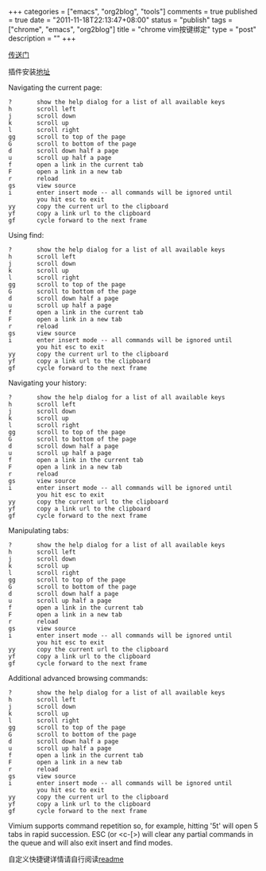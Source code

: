 +++
categories = ["emacs", "org2blog", "tools"]
comments = true
published = true
date = "2011-11-18T22:13:47+08:00"
status = "publish"
tags = ["chrome", "emacs", "org2blog"]
title = "chrome vim按键绑定"
type = "post"
description = ""
+++


[传送门](https://github.com/philc/vimium)

插件安装[地址](https://chrome.google.com/webstore/detail/dbepggeogbaibhgnhhndojpepiihcmeb)

Navigating the current page:

```
?       show the help dialog for a list of all available keys
h       scroll left
j       scroll down
k       scroll up
l       scroll right
gg      scroll to top of the page
G       scroll to bottom of the page
d       scroll down half a page
u       scroll up half a page
f       open a link in the current tab
F       open a link in a new tab
r       reload
gs      view source
i       enter insert mode -- all commands will be ignored until
        you hit esc to exit
yy      copy the current url to the clipboard
yf      copy a link url to the clipboard
gf      cycle forward to the next frame

```

Using find:    
``` 
?       show the help dialog for a list of all available keys
h       scroll left
j       scroll down
k       scroll up
l       scroll right
gg      scroll to top of the page
G       scroll to bottom of the page
d       scroll down half a page
u       scroll up half a page
f       open a link in the current tab
F       open a link in a new tab
r       reload
gs      view source
i       enter insert mode -- all commands will be ignored until
        you hit esc to exit
yy      copy the current url to the clipboard
yf      copy a link url to the clipboard
gf      cycle forward to the next frame

```
     
Navigating your history:    
``` 
?       show the help dialog for a list of all available keys
h       scroll left
j       scroll down
k       scroll up
l       scroll right
gg      scroll to top of the page
G       scroll to bottom of the page
d       scroll down half a page
u       scroll up half a page
f       open a link in the current tab
F       open a link in a new tab
r       reload
gs      view source
i       enter insert mode -- all commands will be ignored until
        you hit esc to exit
yy      copy the current url to the clipboard
yf      copy a link url to the clipboard
gf      cycle forward to the next frame

```
     
Manipulating tabs:     
``` 
?       show the help dialog for a list of all available keys
h       scroll left
j       scroll down
k       scroll up
l       scroll right
gg      scroll to top of the page
G       scroll to bottom of the page
d       scroll down half a page
u       scroll up half a page
f       open a link in the current tab
F       open a link in a new tab
r       reload
gs      view source
i       enter insert mode -- all commands will be ignored until
        you hit esc to exit
yy      copy the current url to the clipboard
yf      copy a link url to the clipboard
gf      cycle forward to the next frame
```
     

Additional advanced browsing commands:     

``` 
?       show the help dialog for a list of all available keys
h       scroll left
j       scroll down
k       scroll up
l       scroll right
gg      scroll to top of the page
G       scroll to bottom of the page
d       scroll down half a page
u       scroll up half a page
f       open a link in the current tab
F       open a link in a new tab
r       reload
gs      view source
i       enter insert mode -- all commands will be ignored until
        you hit esc to exit
yy      copy the current url to the clipboard
yf      copy a link url to the clipboard
gf      cycle forward to the next frame
```
     
Vimium supports command repetition so, for example, hitting '5t' will open 5 tabs in rapid succession. ESC (or <c-[>) will clear any partial commands in the queue and will also exit insert and find modes.

自定义快捷键详情请自行阅读[readme](https://github.com/philc/vimium#readme)
<!--more-->